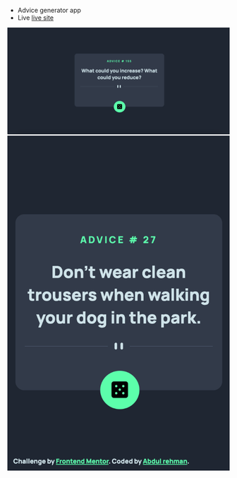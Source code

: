  - Advice generator app
- Live [live site](https://abymani.github.io/advice-generator-app-main/)

![Desktop screen shot](./design/img1.png)
![Mobile screen shot](./design/img2.png)
